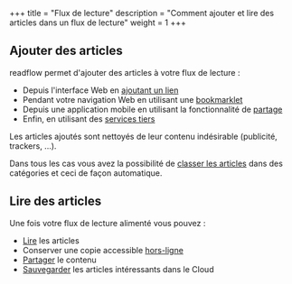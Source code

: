+++
title = "Flux de lecture"
description = "Comment ajouter et lire des articles dans un flux de lecture"
weight = 1
+++

## Ajouter des articles

readflow permet d'ajouter des articles à votre flux de lecture :

- Depuis l'interface Web en [ajoutant un lien](add-link)
- Pendant votre navigation Web en utilisant une [bookmarklet](bookmarklet)
- Depuis une application mobile en utilisant la fonctionnalité de [partage](android/add)
- Enfin, en utilisant des [services tiers](../third-parties)

Les articles ajoutés sont nettoyés de leur contenu indésirable (publicité, trackers, ...).

Dans tous les cas vous avez la possibilité de [classer les articles](categories) dans des catégories et ceci de façon automatique.

## Lire des articles

Une fois votre flux de lecture alimenté vous pouvez :

- [Lire](read) les articles
- Conserver une copie accessible [hors-ligne](offline)
- [Partager](android/share) le contenu
- [Sauvegarder](../third-parties/#services-d-archivage) les articles intéressants dans le Cloud

